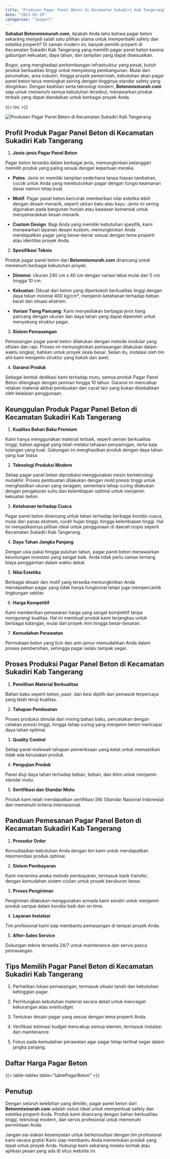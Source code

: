 ```yaml
---
title: "Produsen Pagar Panel Beton di Kecamatan Sukadiri Kab Tangerang"
date: "2023-03-19"
categories: "[pagar]"
---
```


**Sahabat Betonmixmurah.com**, Apakah Anda tahu bahwa pagar beton sekarang menjadi salah satu pilihan utama untuk memperbaiki safety dan estetika properti? Di zaman modern ini, banyak pemilik properti di Kecamatan Sukadiri Kab Tangerang yang memilih pagar panel beton karena gabungan kekuatan, daya tahan, dan tampilan yang dapat disesuaikan.  

Bogor, yang menghadapi perkembangan infrastruktur yang pesat, butuh produk berkualitas tinggi untuk menyokong pembangunan. Mulai dari perumahan, area industri, hingga proyek pemerintah, kebutuhan akan pagar panel beton terus meningkat seiring dengan tingginya standar safety yang diinginkan. Dengan keahlian serta teknologi modern, **Betonmixmurah.com** siap untuk memenuhi semua kebutuhan tersebut, menawarkan produk terbaik yang dapat diandalkan untuk berbagai proyek Anda.

{{< toc >}}

![Produsen Pagar Panel Beton di Kecamatan Sukadiri Kab Tangerang](/images/pagar/pagar-beton-25.jpg)

## Profil Produk Pagar Panel Beton di Kecamatan Sukadiri Kab Tangerang

1. **Jenis-jenis Pagar Panel Beton**  

Pagar beton tersedia dalam berbagai jenis, memungkinkan pelanggan memilih produk yang paling sesuai dengan keperluan mereka.  

- **Polos**: Jenis ini memiliki tampilan sederhana tanpa hiasan tambahan, cocok untuk Anda yang membutuhkan pagar dengan fungsi keamanan dasar namun tetap kuat.  

- **Motif**: Pagar panel beton bercorak memberikan nilai estetika lebih dengan desain menarik, seperti ukiran batu atau kayu. Jenis ini sering digunakan pada bangunan hunian atau kawasan komersial untuk menyemarakkan kesan menarik.  

- **Custom Design**: Bagi Anda yang memiliki kebutuhan spesifik, kami menawarkan layanan desain kustom, memungkinkan Anda mendapatkan pagar yang benar-benar sesuai dengan tema properti atau identitas proyek Anda.  

2. **Spesifikasi Teknis**  

Produk pagar panel beton dari **Betonmixmurah.com** dirancang untuk memenuhi berbagai kebutuhan proyek.  

- **Dimensi**: Ukuran 240 cm x 40 cm dengan variasi tebal mulai dari 5 cm hingga 10 cm.  

- **Kekuatan**: Dibuat dari beton yang diperkokoh berkualitas tinggi dengan daya tekan minimal 400 kg/cm², menjamin ketahanan terhadap beban berat dan situasi ekstrem.  

- **Variasi Tiang Pancang**: Kami menyediakan berbagai jenis tiang pancang dengan ukuran dan daya tahan yang dapat diperoleh untuk menyokong struktur pagar.  

3. **Sistem Pemasangan**  

Pemasangan pagar panel beton dilakukan dengan metode modular yang efisien dan rapi. Proses ini memungkinkan pemasangan dilakukan dalam waktu singkat, bahkan untuk proyek skala besar. Selain itu, instalasi oleh tim ahli kami menjamin struktur yang kokoh dan awet.  

4. **Garansi Produk**  

Sebagai bentuk dedikasi kami terhadap mutu, semua produk Pagar Panel Beton dilengkapi dengan jaminan hingga 10 tahun. Garansi ini mencakup retakan material akibat pembuatan dan cacat lain yang bukan disebabkan oleh kelalaian penggunaan.

## Keunggulan Produk Pagar Panel Beton di Kecamatan Sukadiri Kab Tangerang 

1. **Kualitas Bahan Baku Premium**  

Kami hanya menggunakan material terbaik, seperti semen berkualitas tinggi, bahan agregat yang telah melalui tahapan penyaringan, serta baja tulangan yang kuat. Gabungan ini menghasilkan produk dengan daya tahan yang luar biasa.  

2. **Teknologi Produksi Modern**  

Setiap pagar panel beton diproduksi menggunakan mesin berteknologi mutakhir. Proses pembuatan dilakukan dengan mold presisi tinggi untuk menghasilkan ukuran yang seragam, sementara tahap curing dilakukan dengan pengaturan suhu dan kelembapan optimal untuk menjamin kekuatan beton.  

3. **Ketahanan terhadap Cuaca**  

Pagar panel beton dirancang untuk tahan terhadap berbagai kondisi cuaca, mulai dari panas ekstrem, curah hujan tinggi, hingga kelembapan tinggi. Hal ini menjadikannya pilihan ideal untuk penggunaan di daerah tropis seperti Kecamatan Sukadiri Kab Tangerang.  

4. **Daya Tahan Jangka Panjang**  

Dengan usia pakai hingga puluhan tahun, pagar panel beton menawarkan keuntungan investasi yang sangat baik. Anda tidak perlu cemas tentang biaya penggantian dalam waktu dekat.  

5. **Nilai Estetika**  

Berbagai desain dan motif yang tersedia memungkinkan Anda mendapatkan pagar yang tidak hanya fungsional tetapi juga mempercantik lingkungan sekitar.  

6. **Harga Kompetitif**  

Kami memberikan penawaran harga yang sangat kompetitif tanpa mengurangi kualitas. Hal ini membuat produk kami terjangkau untuk berbagai kalangan, mulai dari proyek mini hingga besar-besaran.  

7. **Kemudahan Perawatan**  

Permukaan beton yang licin dan anti-jamur memudahkan Anda dalam proses pembersihan, sehingga pagar selalu tampak segar.

## Proses Produksi Pagar Panel Beton di Kecamatan Sukadiri Kab Tangerang

1. **Pemilihan Material Berkualitas**  

Bahan baku seperti beton, pasir, dan besi dipilih dari pemasok terpercaya yang telah teruji kualitas.

2. **Tahapan Pembuatan**  

Proses produksi dimulai dari mixing bahan baku, pencetakan dengan cetakan presisi tinggi, hingga tahap curing yang menjamin beton mencapai daya tahan optimal.

3. **Quality Control**  

Setiap panel melewati tahapan pemeriksaan yang ketat untuk memastikan tidak ada kerusakan produk.

4. **Pengujian Produk**  

Panel diuji daya tahan terhadap beban, beban, dan iklim untuk menjamin standar mutu.

5. **Sertifikasi dan Standar Mutu**  

Produk kami telah mendapatkan sertifikasi SNI (Standar Nasional Indonesia) dan memenuhi kriteria internasional.

## Panduan Pemesanan Pagar Panel Beton di Kecamatan Sukadiri Kab Tangerang

1. **Prosedur Order**  

Konsultasikan kebutuhan Anda dengan tim kami untuk mendapatkan rekomendasi produk optimal.

2. **Sistem Pembayaran**  

Kami menerima aneka metode pembayaran, termasuk bank transfer, dengan kemudahan sistem cicilan untuk proyek berukuran besar.

3. **Proses Pengiriman**  

Pengiriman dilakukan menggunakan armada kami sendiri untuk menjamin produk sampai dalam kondisi baik dan on time.

4. **Layanan Instalasi**  

Tim profesional kami siap membantu pemasangan di tempat proyek Anda.

5. **After-Sales Service**  

Dukungan teknis tersedia 24/7 untuk maintenance dan servis pasca pemasangan.

## Tips Memilih Pagar Panel Beton di Kecamatan Sukadiri Kab Tangerang

1. Perhatikan lokasi pemasangan, termasuk situasi tanah dan kebutuhan ketinggian pagar.  

2. Perhitungkan kebutuhan material secara detail untuk mencegah kekurangan atau overbudget.  

3. Tentukan desain pagar yang sesuai dengan tema properti Anda.  

4. Verifikasi estimasi budget mencakup semua elemen, termasuk instalasi dan maintenance.  

5. Fokus pada kemudahan perawatan agar pagar tetap terlihat segar dalam jangka panjang.

## Daftar Harga Pagar Beton

{{< table-tables table="tablePagarBeton" >}}

## Penutup

Dengan seluruh kelebihan yang dimiliki, pagar panel beton dari **Betonmixmurah.com** adalah solusi ideal untuk memperkuat safety dan estetika properti Anda. Produk kami dirancang dengan bahan berkualitas tinggi, teknologi modern, dan servis profesional untuk memenuhi permintaan Anda.  

Jangan sia-siakan kesempatan untuk berkonsultasi dengan tim profesional kami secara gratis! Kami siap membantu Anda menentukan produk yang tepat untuk proyek Anda. Hubungi kami sekarang melalui kontak atau aplikasi pesan yang ada di situs website ini.